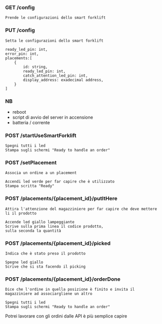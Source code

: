 ### GET /config
    Prende le configurazioni dello smart forklift

### PUT /config
    Setta le configurazioni dello smart forklift

```
ready_led_pin: int,
error_pin: int,
placements:[
    {
        id: string,
        ready_led_pin: int,
        catch_attention_led_pin: int,
        display_address: exadecimal address, 
    }
]
```
### NB 
- reboot 
- script di avvio del server in accensione
- batteria / corrente 

### POST /startUseSmartForklift
    Spegni tutti i led
    Stampa sugli schermi "Ready to handle an order"

### POST /setPlacement
    Associa un ordine a un placement
    
    Accendi led verde per far capire che è utilizzato
    Stampa scritta "Ready"

### POST /placements/{placement_id}/putItHere
    Attira l'attenzione del magazziniere per far capire che deve mettere li il prodotto

    Accende led giallo lampeggiante
    Scrive sulla prima linea il codice prodotto,
    sulla seconda la quantità

### POST /placements/{placement_id}/picked
    Indica che è stato preso il prodotto

    Spegne led giallo 
    Scrive che si sta facendo il picking


### POST /placements/{placement_id}/orderDone
    Dice che l'ordine in quella posizione è finito e invita il magazziniere ad associargliene un altro

    Spegni tutti i led
    Stampa sugli schermi "Ready to handle an order"

Potrei lavorare con gli ordini dalle API è più semplice capire